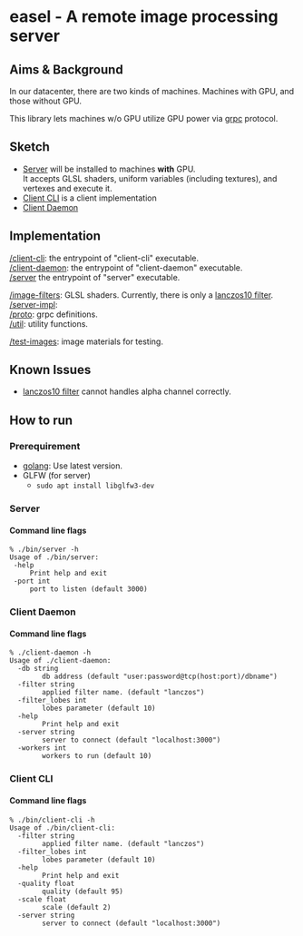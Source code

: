 # easel - A remote image processing server

## Aims & Background

In our datacenter, there are two kinds of machines. Machines with GPU, and those without GPU.

This library lets machines w/o GPU utilize GPU power via [grpc](http://www.grpc.io/) protocol.

## Sketch

 - [Server](./server) will be installed to machines **with** GPU.  
 It accepts GLSL shaders, uniform variables (including textures), and vertexes and execute it.
 - [Client CLI](./client-cli) is a client implementation
 - [Client Daemon](./client-daemon)

## Implementation

[/client-cli](./client-cli): the entrypoint of "client-cli" executable.  
[/client-daemon](./client-daemon): the entrypoint of "client-daemon" executable.  
[/server](./server) the entrypoint of "server" executable.  

[/image-filters](./image-filters): GLSL shaders. Currently, there is only a [lanczos10 filter](https://github.com/ledyba/easel/blob/master/image-filters/lanczos.go).  
[/server-impl](./server-impl):  
[/proto](./proto): grpc definitions.  
[/util](./util): utility functions.

[/test-images](./test-images): image materials for testing.  

## Known Issues

 - [lanczos10 filter](https://github.com/ledyba/easel/blob/master/image-filters/lanczos.go) cannot handles alpha channel correctly.

## How to run

### Prerequirement

 - [golang](https://golang.org/): Use latest version.
 - GLFW (for server)
   - `sudo apt install libglfw3-dev`

### Server

#### Command line flags
```
% ./bin/server -h
Usage of ./bin/server:
 -help
     Print help and exit
 -port int
     port to listen (default 3000)
```

### Client Daemon

#### Command line flags

```
% ./client-daemon -h
Usage of ./client-daemon:
  -db string
    	db address (default "user:password@tcp(host:port)/dbname")
  -filter string
    	applied filter name. (default "lanczos")
  -filter_lobes int
    	lobes parameter (default 10)
  -help
    	Print help and exit
  -server string
    	server to connect (default "localhost:3000")
  -workers int
    	workers to run (default 10)
```

### Client CLI

#### Command line flags

```
% ./bin/client-cli -h
Usage of ./bin/client-cli:
  -filter string
    	applied filter name. (default "lanczos")
  -filter_lobes int
    	lobes parameter (default 10)
  -help
    	Print help and exit
  -quality float
    	quality (default 95)
  -scale float
    	scale (default 2)
  -server string
    	server to connect (default "localhost:3000")
```
